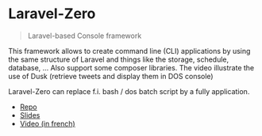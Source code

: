 # Laravel-Zero

> Laravel-based Console framework

This framework allows to create command line (CLI) applications by using the same structure of Laravel and things like the storage, schedule, database, ... Also support some composer libraries. The video illustrate the use of Dusk (retrieve tweets and display them in DOS console)

Laravel-Zero can replace f.i. bash / dos batch script by a fully application.

* [Repo](https://github.com/laravel-zero/laravel-zero)
* [Slides](https://speakerdeck.com/nunomaduro/illuminating-console-applications-with-laravel-zero-at-at-forum-php-2018-paris-france)
* [Video (in french)](https://www.youtube.com/watch?v=mcUjGjlzOs8&feature=youtu.be)

